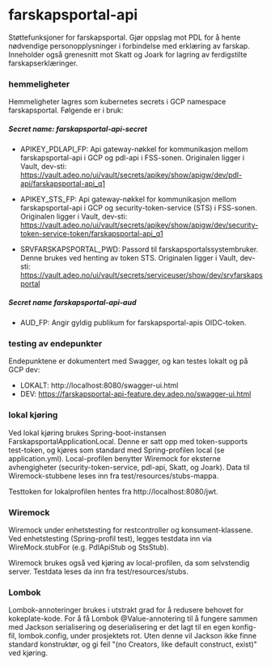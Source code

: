 # farskapsportal-api
Støttefunksjoner for farskapsportal. Gjør oppslag mot PDL for å hente nødvendige personopplysninger 
i forbindelse med erklæring av farskap. Inneholder også grenesnitt mot Skatt og Joark for lagring av 
ferdigstilte farskapserklæringer.

### hemmeligheter
Hemmeligheter lagres som kubernetes secrets i GCP namespace farskapsportal. Følgende er i bruk:

##### Secret name: farskapsportal-api-secret
 - APIKEY_PDLAPI_FP: Api gateway-nøkkel for kommunikasjon mellom farskapsportal-api i GCP og pdl-api 
 i FSS-sonen. Originalen ligger i Vault, dev-sti:
 https://vault.adeo.no/ui/vault/secrets/apikey/show/apigw/dev/pdl-api/farskapsportal-api_q1
 
 - APIKEY_STS_FP: Api gateway-nøkkel for kommunikasjon mellom farskapsportal-api i GCP og 
 security-token-service (STS) i FSS-sonen. Originalen ligger i Vault, dev-sti: 
https://vault.adeo.no/ui/vault/secrets/apikey/show/apigw/dev/security-token-service-token/farskapsportal-api_q1

 - SRVFARSKAPSPORTAL_PWD: Passord til farskapsportalssystembruker. Denne brukes ved henting av token 
 STS. Originalen ligger i Vault, dev-sti:  
 https://vault.adeo.no/ui/vault/secrets/serviceuser/show/dev/srvfarskapsportal
 
##### Secret name farskapsportal-api-aud
 - AUD_FP: Angir gyldig publikum for farskapsportal-apis OIDC-token.
 
### testing av endepunkter
Endepunktene er dokumentert med Swagger, og kan testes lokalt og på GCP dev:

 - LOKALT: http://localhost:8080/swagger-ui.html 
 - DEV: https://farskapsportal-api-feature.dev.adeo.no/swagger-ui.html
 
### lokal kjøring
Ved lokal kjøring brukes Spring-boot-instansen FarskapsportalApplicationLocal. Denne er satt opp med 
token-supports test-token, og kjøres som standard med Spring-profilen local (se application.yml). 
Local-profilen benytter Wiremock for eksterne avhengigheter (security-token-service, pdl-api, Skatt,
og Joark). Data til Wiremock-stubbene leses inn fra test/resources/stubs-mappa.

Testtoken for lokalprofilen hentes fra http://localhost:8080/jwt. 

### Wiremock
Wiremock under enhetstesting for restcontroller og konsument-klassene. Ved enhetstesting (Spring-profil
test), legges testdata inn via WireMock.stubFor (e.g. PdlApiStub og StsStub).

Wiremock brukes også ved kjøring av local-profilen, da som selvstendig server. Testdata leses da inn fra 
test/resources/stubs.

### Lombok
Lombok-annoteringer brukes i utstrakt grad for å redusere behovet for kokeplate-kode. For å få Lombok
 @Value-annotering til å fungere sammen med Jackson serialisering og deserialisering er det lagt til
en egen konfig-fil, lombok.config, under prosjektets rot. Uten denne vil Jackson ikke finne standard 
konstruktør, og gi feil "(no Creators, like default construct, exist)" ved kjøring. 
 

